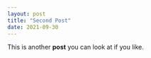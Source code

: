 ```yaml
---
layout: post
title: "Second Post"
date: 2021-09-30
---
```


This is another **post** you can look at if you like.
